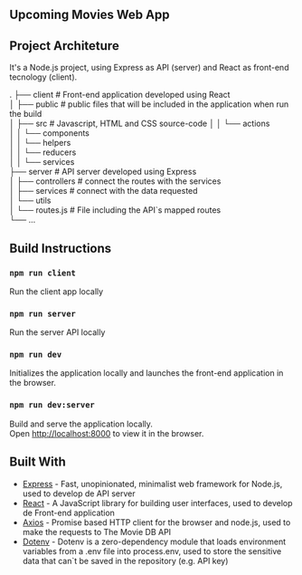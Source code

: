 ## Upcoming Movies Web App

## Project Architeture

It's a Node.js project, using Express as API (server) and React as front-end tecnology (client).

. 
├── client                  # Front-end application developed using React  
│   ├── public              # public files that will be included in the application when run the build  
│   ├── src                 # Javascript, HTML and CSS source-code 
│   │   └── actions                
│   │   └── components                
│   │   └── helpers        
│   │   └── reducers                
│   │   └── services                
├── server                  # API server developed using Express  
│   ├── controllers         # connect the routes with the services  
│   ├── services            # connect with the data requested  
│   └── utils  
│   └── routes.js           # File including the API`s mapped routes  
└── ...

## Build Instructions

### `npm run client`

Run the client app locally

### `npm run server`

Run the server API locally

### `npm run dev`

Initializes the application locally and launches the front-end application in the browser.<br>

### `npm run dev:server`

Build and serve the application locally.<br>
Open [http://localhost:8000](http://localhost:8000) to view it in the browser.


## Built With

* [Express](https://expressjs.com/) - Fast, unopinionated, minimalist web framework for Node.js, used to develop de API server
* [React](https://reactjs.org/) - A JavaScript library for building user interfaces, used to develop de Front-end application
* [Axios](https://github.com/axios/axios) - Promise based HTTP client for the browser and node.js, used to make the requests to The Movie DB API
* [Dotenv](https://github.com/motdotla/dotenv) - Dotenv is a zero-dependency module that loads environment variables from a .env file into process.env, used to store the sensitive data that can`t be saved in the repository (e.g. API key)

